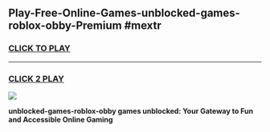 
## Play-Free-Online-Games-unblocked-games-roblox-obby-Premium #mextr
<h3>
<a href="https://premium.freeplayer.one?title=unblocked-games-roblox-obby&ref=8M">CLICK TO PLAY</a></h3>
<hr>

<h3>
<a href="https://premium.freeplayer.one?title=unblocked-games-roblox-obby&ref=8M">CLICK 2 PLAY</a>
  
</h3>

<a href="https://premium.freeplayer.one?title=unblocked-games-roblox-obby&ref=8M"><img src="https://clearcache.store/games.png"></a>


**unblocked-games-roblox-obby games unblocked: Your Gateway to Fun and Accessible Online Gaming**
